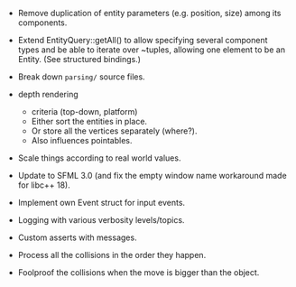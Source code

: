 - Remove duplication of entity parameters (e.g. position, size) among its components.

- Extend EntityQuery::getAll() to allow specifying several component types and be able to iterate over ~tuples, allowing one element to be an Entity. (See structured bindings.)

- Break down `parsing/` source files.

- depth rendering
	- criteria (top-down, platform)
	- Either sort the entities in place.
	- Or store all the vertices separately (where?).
	- Also influences pointables.

- Scale things according to real world values.

- Update to SFML 3.0 (and fix the empty window name workaround made for libc++ 18).

- Implement own Event struct for input events.

- Logging with various verbosity levels/topics.
- Custom asserts with messages.

- Process all the collisions in the order they happen.
- Foolproof the collisions when the move is bigger than the object.
